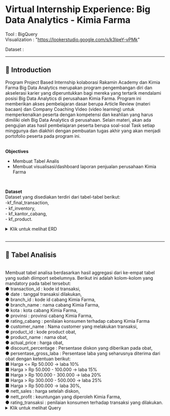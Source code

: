 
# **Virtual Internship Experience: Big Data Analytics - Kimia Farma**
Tool : BigQuery <br>
Visualization : "https://lookerstudio.google.com/s/k3IpeY-vPMk"

Dataset : 
<br>

---

## 📂 **Introduction**
Program Project Based Internship kolaborasi Rakamin Academy dan Kimia Farma Big Data Analytics merupakan program pengembangan diri dan akselerasi karier yang diperuntukkan bagi mereka yang tertarik mendalami posisi Big Data Analytics di perusahaan Kimia Farma. Program ini memberikan akses pembelajaran dasar berupa Article Review (materi bacaan) dan Company Coaching Video (video learning) untuk memperkenalkan peserta dengan kompetensi dan keahlian yang harus dimiliki oleh Big Data Analytics di perusahaan. Selain materi, akan ada pengujian atas hasil pembelajaran peserta berupa soal-soal Task setiap minggunya dan diakhiri dengan pembuatan tugas akhir yang akan menjadi portofolio peserta pada program ini. <br>
<br>

**Objectives**
- Membuat Tabel Analis
- Membuat visualisasi/dashboard laporan penjualan perusahaan Kimia Farma
<br>

**Dataset** <br>
Dataset yang disediakan terdiri dari tabel-tabel berikut:<br>
-kf_ﬁnal_transaction,<br> - kf_inventory,<br> - kf_kantor_cabang,<br> - kf_product. 
<br>


<details>
  <summary>Klik untuk melihat ERD</summary>

<p align="center">
  <kbd> <img width="400" alt="eer" src="![ERD](https://github.com/user-attachments/assets/325bb4d2-06cc-4fba-b579-8ebfec66bbbf)
"></kbd> <br>
</p>

</details>
<br>

---


## 📂 **Tabel Analisis**
<br>
Membuat tabel analisa berdasarkan hasil aggregasi dari ke-empat tabel yang sudah diimport sebelumnya. Berikut ini adalah kolom-kolom yang mandatory pada tabel tersebut: <br> ● transaction_id : kode id transaksi,<br> ● date : tanggal transaksi dilakukan,<br> ● branch_id : kode id cabang Kimia Farma,<br> ● branch_name : nama cabang Kimia Farma,<br> ● kota : kota cabang Kimia Farma, <br>● provinsi : provinsi cabang Kimia Farma, <br> ● rating_cabang : penilaian konsumen terhadap cabang Kimia Farma <br>● customer_name : Nama customer yang melakukan transaksi, <br>● product_id : kode product obat, <br>● product_name : nama obat, <br>● actual_price : harga obat, <br>● discount_percentage : Persentase diskon yang diberikan pada obat,<br> ● persentase_gross_laba : Persentase laba yang seharusnya diterima dari obat dengan ketentuan berikut:<br> ■ Harga <= Rp 50.000 -> laba 10% <br>■ Harga > Rp 50.000 - 100.000 -> laba 15% <br>■ Harga > Rp 100.000 - 300.000 -> laba 20% <br>■ Harga > Rp 300.000 - 500.000 -> laba 25% <br>■ Harga > Rp 500.000 -> laba 30%, <br>● nett_sales : harga setelah diskon,<br> ● nett_proﬁt : keuntungan yang diperoleh Kimia Farma,<br> ● rating_transaksi : penilaian konsumen terhadap transaksi yang dilakukan. 

<details>
  <summary> Klik untuk melihat Query </summary>
    <br>
    
```sql
CREATE TABLE `rakaminkfanalytic.kimia_farma.transaction_data` AS
SELECT
    t.transaction_id,
    t.date,
    t.branch_id,
    kc.branch_name,
    kc.kota,
    kc.provinsi,
    kc.rating AS rating_cabang,
    t.customer_name,
    t.product_id,
    p.product_name,
    p.product_category,
    p.price AS actual_price,
    t.discount_percentage,
    CASE
        WHEN t.price <= 50000 THEN 0.10
        WHEN t.price > 50000 AND t.price <= 100000 THEN 0.15
        WHEN t.price > 100000 AND t.price <= 300000 THEN 0.20
        WHEN t.price > 300000 AND t.price <= 500000 THEN 0.25
        WHEN t.price > 500000 THEN 0.30
    END AS persentase_gross_laba,
    t.price AS nett_sales,
    t.price * (
        CASE
            WHEN t.price <= 50000 THEN 0.10
            WHEN t.price > 50000 AND t.price <= 100000 THEN 0.15
            WHEN t.price > 100000 AND t.price <= 300000 THEN 0.20
            WHEN t.price > 300000 AND t.price <= 500000 THEN 0.25
            WHEN t.price > 500000 THEN 0.30
        END
    ) AS nett_profit,
    t.rating AS rating_transaksi
FROM
    `rakaminkfanalytic.kimia_farma.kf_final_transaction` t
LEFT JOIN
    `rakaminkfanalytic.kimia_farma.kf_kantor_cabang` kc ON t.branch_id = kc.branch_id
LEFT JOIN
    `rakaminkfanalytic.kimia_farma.kf_product` p ON t.product_id = p.product_id;

---
  <br>  

## 📂 **Data Visualization**

[Lihat pada halaman Looker Data Studio](https://lookerstudio.google.com/s/k3IpeY-vPMk)

<p align="center">
    <kbd> <img width="1000" alt="
    Gambar  — Dashboard Performance Analytics Kimia Farma Business Year 2020-2023
</p>
<br>

---
